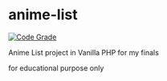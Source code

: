 # anime-list

[![Code Grade](https://api.codiga.io/project/34724/status/svg)](https://www.codiga.io)

Anime List project in Vanilla PHP for my finals 

for educational purpose only
